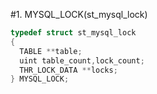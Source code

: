 #1. MYSQL_LOCK(st_mysql_lock)

```cpp
typedef struct st_mysql_lock
{
  TABLE **table;
  uint table_count,lock_count;
  THR_LOCK_DATA **locks;
} MYSQL_LOCK;

```
